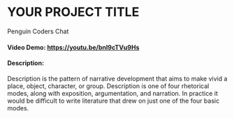 # YOUR PROJECT TITLE
Penguin Coders Chat

#### Video Demo:  <https://youtu.be/bnl9cTVu9Hs>
#### Description:
Description is the pattern of narrative development that aims to make vivid a place, object, character, or group. Description is one of four rhetorical modes, along with exposition, argumentation, and narration. In practice it would be difficult to write literature that drew on just one of the four basic modes.